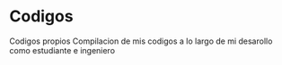 # Codigos
Codigos propios
Compilacion de mis codigos a lo largo de mi desarollo como estudiante e ingeniero
